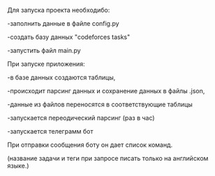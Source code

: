 Для запуска проекта необходибо: 

-заполнить данные в файле config.py

-создать базу данных "codeforces tasks" 

-запустить файл main.py

При запуске приложения: 

-в базе данных создаются таблицы, 

-происходит парсинг данных и сохранение данных в файлы .json,

-данные из файлов переносятся в соответствующие таблицы

-запускается переодический парсинг (раз в час)

-запускается телеграмм бот

При отправки сообщения боту он дает список команд.

(название задачи и теги при запросе писать только на английском языке.)

